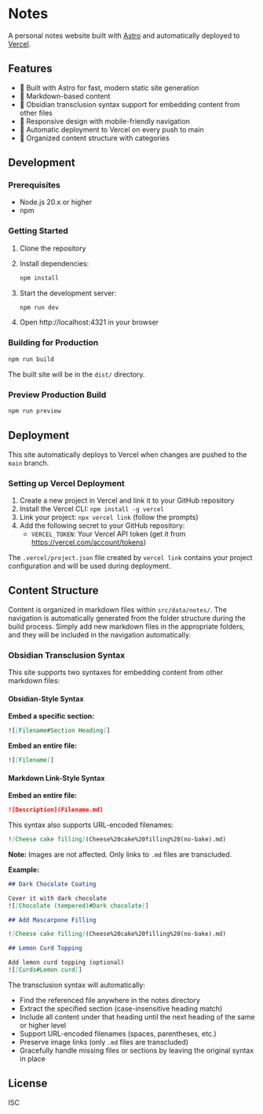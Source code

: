 # Notes

A personal notes website built with [Astro](https://astro.build) and automatically deployed to [Vercel](https://vercel.com).

## Features

- 🚀 Built with Astro for fast, modern static site generation
- 📝 Markdown-based content
- 🔗 Obsidian transclusion syntax support for embedding content from other files
- 🎨 Responsive design with mobile-friendly navigation
- 🔄 Automatic deployment to Vercel on every push to main
- 📁 Organized content structure with categories

## Development

### Prerequisites

- Node.js 20.x or higher
- npm

### Getting Started

1. Clone the repository
2. Install dependencies:
   ```bash
   npm install
   ```

3. Start the development server:
   ```bash
   npm run dev
   ```

4. Open http://localhost:4321 in your browser

### Building for Production

```bash
npm run build
```

The built site will be in the `dist/` directory.

### Preview Production Build

```bash
npm run preview
```

## Deployment

This site automatically deploys to Vercel when changes are pushed to the `main` branch.

### Setting up Vercel Deployment

1. Create a new project in Vercel and link it to your GitHub repository
2. Install the Vercel CLI: `npm install -g vercel`
3. Link your project: `npx vercel link` (follow the prompts)
4. Add the following secret to your GitHub repository:
   - `VERCEL_TOKEN`: Your Vercel API token (get it from https://vercel.com/account/tokens)

The `.vercel/project.json` file created by `vercel link` contains your project configuration and will be used during deployment.

## Content Structure

Content is organized in markdown files within `src/data/notes/`. The navigation is automatically generated from the folder structure during the build process. Simply add new markdown files in the appropriate folders, and they will be included in the navigation automatically.

### Obsidian Transclusion Syntax

This site supports two syntaxes for embedding content from other markdown files:

#### Obsidian-Style Syntax

**Embed a specific section:**
```markdown
![[Filename#Section Heading]]
```

**Embed an entire file:**
```markdown
![[Filename]]
```

#### Markdown Link-Style Syntax

**Embed an entire file:**
```markdown
![Description](Filename.md)
```

This syntax also supports URL-encoded filenames:
```markdown
![Cheese cake filling](Cheese%20cake%20filling%20(no-bake).md)
```

**Note:** Images are not affected. Only links to `.md` files are transcluded.

**Example:**
```markdown
## Dark Chocolate Coating

Cover it with dark chocolate
![[Chocolate (tempered)#Dark chocolate]]

## Add Mascarpone Filling

![Cheese cake filling](Cheese%20cake%20filling%20(no-bake).md)

## Lemon Curd Topping

Add lemon curd topping (optional)
![[Curds#Lemon curd]]
```

The transclusion syntax will automatically:
- Find the referenced file anywhere in the notes directory
- Extract the specified section (case-insensitive heading match)
- Include all content under that heading until the next heading of the same or higher level
- Support URL-encoded filenames (spaces, parentheses, etc.)
- Preserve image links (only `.md` files are transcluded)
- Gracefully handle missing files or sections by leaving the original syntax in place

## License

ISC
